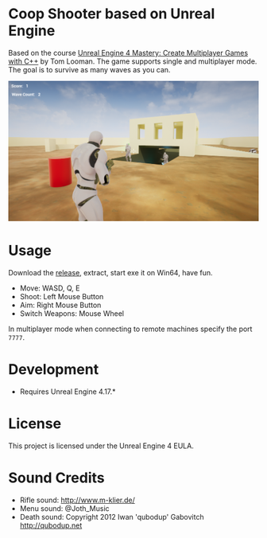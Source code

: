 # Coop Shooter based on Unreal Engine

Based on the course [Unreal Engine 4 Mastery: Create Multiplayer Games with C++](https://www.udemy.com/course/unrealengine-cpp/) by Tom Looman. The game supports single and multiplayer mode. The goal is to survive as many waves as you can.

![Game](https://raw.githubusercontent.com/dodie/unreal-coop-shooter-game/main/screenshot.png "Game")


# Usage

Download the [release](https://github.com/dodie/unreal-coop-shooter-game/releases/), extract, start exe it on Win64, have fun.

- Move: WASD, Q, E
- Shoot: Left Mouse Button
- Aim: Right Mouse Button
- Switch Weapons: Mouse Wheel

In multiplayer mode when connecting to remote machines specify the port `7777`.


# Development

- Requires Unreal Engine 4.17.*

# License

This project is licensed under the Unreal Engine 4 EULA.

# Sound Credits

 - Rifle sound: http://www.m-klier.de/
 - Menu sound: @Joth_Music
 - Death sound: Copyright 2012 Iwan 'qubodup' Gabovitch http://qubodup.net
 
